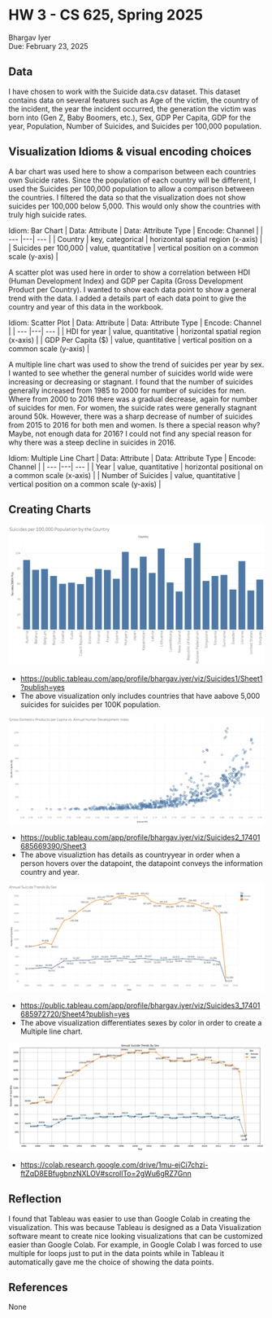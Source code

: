 # HW 3 - CS 625, Spring 2025

Bhargav Iyer  
Due: February 23, 2025

## Data

I have chosen to work with the Suicide data.csv dataset.  This dataset contains data on several features such as Age of the victim, the country of the incident, the year the incident occurred, the generation the victim was born into (Gen Z, Baby Boomers, etc.), Sex, GDP Per Capita, GDP for the year, Population, Number of Suicides, and Suicides per 100,000 population.

## Visualization Idioms & visual encoding choices

A bar chart was used here to show a comparison between each countries own Suicide rates.  Since the population of each country will be different, I used the Suicides per 100,000 population to allow a comparison between the countries.  I filtered the data so that the visualization does not show suicides per 100,000 below 5,000.  This would only show the countries with truly high suicide rates.

Idiom: Bar Chart
| Data: Attribute | Data: Attribute Type  | Encode: Channel | 
| --- |---| --- |
| Country | key, categorical | horizontal spatial region (x-axis) |
| Suicides per 100,000 | value, quantitative | vertical position on a common scale (y-axis) |

A scatter plot was used here in order to show a correlation between HDI (Human Development Index) and GDP per Capita (Gross Development Product per Country).  I wanted to show each data point to show a general trend with the data.  I added a details part of each data point to give the country and year of this data in the workbook.

Idiom: Scatter Plot
| Data: Attribute | Data: Attribute Type  | Encode: Channel | 
| --- |---| --- |
| HDI for year | value, quantitative | horizontal spatial region (x-axis) |
| GDP Per Capita ($) | value, quantitative | vertical position on a common scale (y-axis) |

A multiple line chart was used to show the trend of suicides per year by sex.  I wanted to see whether the general number of suicides world wide were increasing or decreasing or stagnant.  I found that the number of suicides generally increased from 1985 to 2000 for number of suicides for men.  Where from 2000 to 2016 there was a gradual decrease, again for number of suicides for men.  For women, the suicide rates were generally stagnant around 50k.  However, there was a sharp decrease of number of suicides from 2015 to 2016 for both men and women.  Is there a special reason why? Maybe, not enough data for 2016?  I could not find any special reason for why there was a steep decline in suicides in 2016.

Idiom: Multiple Line Chart
| Data: Attribute | Data: Attribute Type  | Encode: Channel | 
| --- |---| --- |
| Year | value, quantitative | horizontal positional on a common scale (x-axis) |
| Number of Suicides | value, quantitative | vertical position on a common scale (y-axis) |

## Creating Charts

![This is a picture of suicide per 100k by country.](SuicidesPer100kbyCountry.png)

- https://public.tableau.com/app/profile/bhargav.iyer/viz/Suicides1/Sheet1?publish=yes
- The above visualization only includes countries that have aabove 5,000 suicides for suicides per 100K population.

![This is a picture of GDP per Capita vs Annual HDI.](GDPCapitavsAnnualHDI.png)

- https://public.tableau.com/app/profile/bhargav.iyer/viz/Suicides2_17401685669390/Sheet3
- The above visualiztion has details as countryyear in order when a person hovers over the datapoint, the datapoint conveys the information country and year.

![This is a picture of Annual Suicide rate differentiated by Sex.](AnnualSuicideBySex.png)

- https://public.tableau.com/app/profile/bhargav.iyer/viz/Suicides3_17401685972720/Sheet4?publish=yes
- The above visualization differentiates sexes by color in order to create a Multiple line chart.

![This is the Recreated image of the Annual Suicide rate differentiated by Sex.](RecreatedAnnualSuicideBySex.png)

- https://colab.research.google.com/drive/1mu-ejCi7chzi-ftZqD8EBfugbnzNXLOV#scrollTo=2gWu6gRZ7Gnn

## Reflection

I found that Tableau was easier to use than Google Colab in creating the visualization.  This was because Tableau is designed as a Data Visualization software meant to create nice looking visualizations that can be customized easier than Google Colab.  For example, in Google Colab I was forced to use multiple for loops just to put in the data points while in Tableau it automatically gave me the choice of showing the data points.

## References
None
